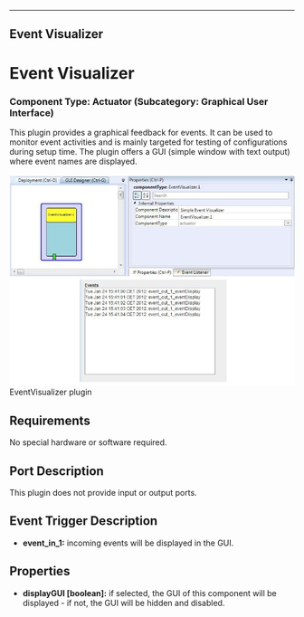   
---
Event Visualizer
---

# Event Visualizer

### Component Type: Actuator (Subcategory: Graphical User Interface)

This plugin provides a graphical feedback for events. It can be used to monitor event activities and is mainly targeted for testing of configurations during setup time. The plugin offers a GUI (simple window with text output) where event names are displayed.

![Screenshot: EventVisualizer plugin](img/EventVisualizer.jpg "Screenshot: EventVisualizer plugin")  
EventVisualizer plugin

## Requirements

No special hardware or software required.

## Port Description

This plugin does not provide input or output ports.

## Event Trigger Description

*   **event\_in\_1:** incoming events will be displayed in the GUI.

## Properties

*   **displayGUI \[boolean\]:** if selected, the GUI of this component will be displayed - if not, the GUI will be hidden and disabled.